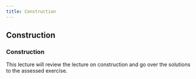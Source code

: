 ```yaml
---
title: Construction
---
```

## Construction
### Construction

This lecture will review the lecture on construction and go over the solutions to the assessed exercise.